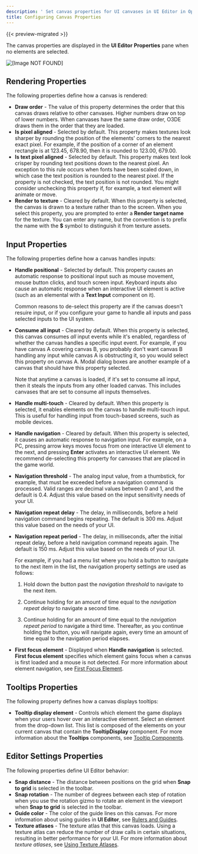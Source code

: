 ```yaml
---
description: ' Set canvas properties for UI canvases in UI Editor in Open 3D Engine. '
title: Configuring Canvas Properties
---
```


{{< preview-migrated >}}

The canvas properties are displayed in the **UI Editor** **Properties** pane when no elements are selected\.

![\[Image NOT FOUND\]](/images/user-guide/game_ui_editor/ui-editor-canvas-properties.png)

## Rendering Properties 

The following properties define how a canvas is rendered:
+ **Draw order** - The value of this property determines the order that this canvas draws relative to other canvases\. Higher numbers draw on top of lower numbers\. When canvases have the same draw order, O3DE draws them in the order that they are loaded\.
+ **Is pixel aligned** - Selected by default\. This property makes textures look sharper by rounding the position of the elements' corners to the nearest exact pixel\. For example, if the position of a corner of an element rectangle is at 123\.45, 678\.90, then it is rounded to 123\.00, 679\.00\.
+ **Is text pixel aligned** - Selected by default\. This property makes text look crisper by rounding text positions down to the nearest pixel\. An exception to this rule occurs when fonts have been scaled down, in which case the text position is rounded to the nearest pixel\. If the property is not checked, the text position is not rounded\. You might consider unchecking this property if, for example, a text element will animate or move\.
+ **Render to texture** - Cleared by default\. When this property is selected, the canvas is drawn to a texture rather than to the screen\. When you select this property, you are prompted to enter a **Render target name** for the texture\. You can enter any name, but the convention is to prefix the name with the **$** symbol to distinguish it from texture assets\.

## Input Properties 

The following properties define how a canvas handles inputs:
+ **Handle positional** - Selected by default\. This property causes an automatic response to positional input such as mouse movement, mouse button clicks, and touch screen input\. Keyboard inputs also cause an automatic response when an interactive UI element is active \(such as an elemental with a **Text Input** component on it\)\.

  Common reasons to de\-select this property are if the canvas doesn't resuire input, or if you configure your game to handle all inputs and pass selected inputs to the UI system\.
+ **Consume all input** - Cleared by default\. When this property is selected, this canvas consumes *all* input events while it's enabled, regardless of whether the canvas handles a specific input event\. For example, if you have canvas A covering canvas B, you probably don't want canvas B handling any input while canvas A is obstructing it, so you would select this property on canvas A\. Modal dialog boxes are another example of a canvas that should have this property selected\.

  Note that anytime a canvas is loaded, if it's set to consume all input, then it steals the inputs from any other loaded canvas\. This includes canvases that are set to consume all inputs themselves\.
+ **Handle multi\-touch** - Cleared by default\. When this property is selected, it enables elements on the canvas to handle multi\-touch input\. This is useful for handling input from touch\-based screens, such as mobile devices\.
+ **Handle navigation** - Cleared by default\. When this property is selected, it causes an automatic response to navigation input\. For example, on a PC, pressing arrow keys moves focus from one interactive UI element to the next, and pressing **Enter** activates an interactive UI element\. We recommend de\-selecting this property for canvases that are placed in the game world\.
+ **Navigation threshold** - The analog input value, from a thumbstick, for example, that must be exceeded before a navigation command is processed\. Valid ranges are decimal values between 0 and 1, and the default is 0\.4\. Adjust this value based on the input sensitivity needs of your UI\.
+ **Navigation repeat delay** - The delay, in milliseconds, before a held navigation command begins repeating\. The default is 300 ms\. Adjust this value based on the needs of your UI\.
+ **Navigation repeat period** - The delay, in milliseconds, after the initial repeat delay, before a held navigation command repeats again\. The default is 150 ms\. Adjust this value based on the needs of your UI\.

  For example, if you had a menu list where you hold a button to navigate to the next item in the list, the navigation property settings are used as follows:

  1. Hold down the button past the *navigation threshold* to navigate to the next item\.

  1. Continue holding for an amount of time equal to the *navigation repeat delay* to navigate a second time\.

  1. Continue holding for an amount of time equal to the *navigation repeat period* to navigate a third time\. Thereafter, as you continue holding the button, you will navigate again, every time an amount of time equal to the navigation period elapses\.
+ **First focus element** - Displayed when **Handle navigation** is selected\. **First focus element** specifies which element gains focus when a canvas is first loaded and a mouse is not detected\. For more information about element navigation, see [First Focus Element](/docs/user-guide/interactivity/user-interface/editor/components-firstfocus.md)\.

## Tooltips Properties 

The following property defines how a canvas displays tooltips:
+ **Tooltip display element** - Controls which element the game displays when your users hover over an interactive element\. Select an element from the drop\-down list\. This list is composed of the elements on your current canvas that contain the **TooltipDisplay** component\. For more information about the **Tooltips** components, see [Tooltip Components](/docs/user-guide/interactivity/user-interface/editor/components-tooltips.md)\.

## Editor Settings Properties 

The following properties define UI Editor behavior:
+ **Snap distance** - The distance between positions on the grid when **Snap to grid** is selected in the toolbar\.
+ **Snap rotation** - The number of degrees between each step of rotation when you use the rotation gizmo to rotate an element in the viewport when **Snap to grid** is selected in the toolbar\.
+ **Guide color** - The color of the guide lines on this canvas\. For more information about using guides in **UI Editor**, see [Rulers and Guides](/docs/user-guide/interactivity/user-interface/editor/rulers-guides.md)\.
+ **Texture atlases** - The texture atlas that this canvas loads\. Using a texture atlas can reduce the number of draw calls in certain situations, resulting in better performance for your UI\. For more information about *texture atlases*, see [Using Texture Atlases](/docs/user-guide/interactivity/user-interface/editor/texture-atlases.md)\.
